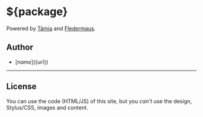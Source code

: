 # ${package}

Powered by [Tâmia](http://tamiadev.github.io/tamia/) and [Fledermaus](https://github.com/sapegin/fledermaus).

## Author

- [${name}](${url})

---

## License

You can use the code (HTML/JS) of this site, but you _can’t_ use the design, Stylus/CSS, images and content.
